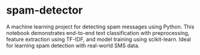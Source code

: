 # spam-detector
A machine learning project for detecting spam messages using Python. This notebook demonstrates end-to-end text classification with preprocessing, feature extraction using TF-IDF, and model training using scikit-learn. Ideal for learning spam detection with real-world SMS data.
